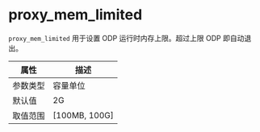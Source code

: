 # proxy_mem_limited

`proxy_mem_limited` 用于设置 ODP 运行时内存上限。超过上限 ODP 即自动退出。

|  属性    | 描述     |
|----------|---------|
| 参数类型 |   容量单位      |
| 默认值   | 2G     |
| 取值范围 | [100MB, 100G]  |
